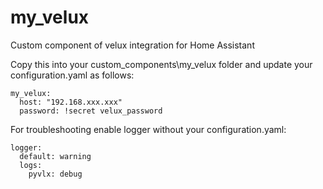 # my_velux
Custom component of velux integration for Home Assistant

Copy this into your custom_components\my_velux folder and update your configuration.yaml as follows:


    my_velux:
      host: "192.168.xxx.xxx"
      password: !secret velux_password

For troubleshooting enable logger without your configuration.yaml: 

    logger:
      default: warning
      logs:
        pyvlx: debug
